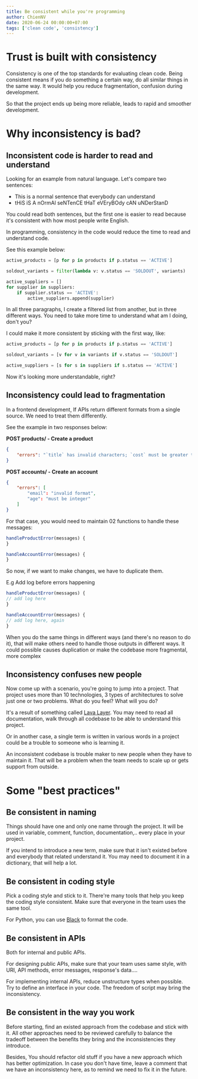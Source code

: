 ```yaml
---
title: Be consistent while you're programming
author: ChienNV
date: 2020-06-24 00:00:00+07:00
tags: ['clean code', 'consistency']
---
```


# Trust is built with consistency

Consistency is one of the top standards for evaluating clean code. Being consistent means if you do something a certain way, do all similar things in the same way. It would help you reduce fragmentation, confusion during development.

So that the project ends up being more reliable, leads to rapid and smoother development.

# Why inconsistency is bad?

## Inconsistent code is harder to read and understand

Looking for an example from natural language. Let's compare two sentences:

- This is a normal sentence that everybody can understand
- tHiS iS A nOrmAl seNTenCE tHaT eVEryBOdy cAN uNDerStanD

You could read both sentences, but the first one is easier to read because it's consistent with how most people write English.

In programming, consistency in the code would reduce the time to read and understand code.

See this example below:

```python
active_products = [p for p in products if p.status == 'ACTIVE']

soldout_variants = filter(lambda v: v.status == 'SOLDOUT', variants)

active_suppliers = []
for supplier in suppliers:
	if supplier.status == 'ACTIVE':
		active_suppliers.append(supplier)
```

In all three paragraphs, I create a filtered list from another, but in three different ways.  You need to take more time to understand what am I doing, don't you?

I could make it more consistent by sticking with the first way, like:

```python
active_products = [p for p in products if p.status == 'ACTIVE']

soldout_variants = [v for v in variants if v.status == 'SOLDOUT']

active_suppliers = [s for s in suppliers if s.status == 'ACTIVE']
```

Now it's looking more understandable, right?

## Inconsistency could lead to fragmentation

In a frontend development, If APIs return different formats from a single source. We need to treat them differently.

See the example in two responses below:

 **POST products/ - Create a product**

```json
{
	"errors": "`title` has invalid characters; `cost` must be greater than 0"
}
```

**POST accounts/ - Create an account**

```json
{
	"errors": [
		"email": "invalid format",
		"age": "must be integer"
	]
}
```

For that case, you would need to maintain 02 functions to handle these messages:

```jsx
handleProductError(messages) {
}

handleAccountError(messages) {
}
```

So now, if we want to make changes, we have to duplicate them.

E.g Add log before errors happening

```jsx
handleProductError(messages) {
// add log here
}

handleAccountError(messages) {
// add log here, again
}
```

When you do the same things in different ways (and there's no reason to do it), that will make others need to handle those outputs in different ways. It could possible causes duplication or make the codebase more fragmental, more complex

## Inconsistency confuses new people

Now come up with a scenario, you're going to jump into a project. That project uses more than 10  technologies, 3 types of architectures to solve just one or two problems. What do you feel? What will you do?

It's a result of something called [Lava Layer](http://mikehadlow.blogspot.com/2014/12/the-lava-layer-anti-pattern.html). You may need to read all documentation, walk through all codebase to be able to understand this project.

Or in another case, a single term is written in various words in a project could be a trouble to someone who is learning it.

An inconsistent codebase is trouble maker to new people when they have to maintain it. That will be a problem when the team needs to scale up or gets support from outside.

# Some "best practices"

## Be consistent in naming

Things should have one and only one name through the project. It will be used in variable, comment, function, documentation,.. every place in your project.

If you intend to introduce a new term, make sure that it isn't existed before and everybody that related understand it. You may need to document it in a dictionary, that will help a lot.

## Be consistent in coding style

Pick a coding style and stick to it. There're many tools that help you keep the coding style consistent. Make sure that everyone in the team uses the same tool.

For Python, you can use [Black](https://github.com/psf/black) to format the code.

## Be consistent in APIs

Both for internal and public APIs.

For designing public APIs, make sure that your team uses same style, with URI, API methods, error messages, response's data....

For implementing internal APIs, reduce unstructure types when possible. Try to define an interface in your code. The freedom of script may bring the inconsistency.

## Be consistent in the way you work

Before starting, find an existed approach from the codebase and stick with it. All other approaches need to be reviewed carefully to balance the tradeoff between the benefits they bring and the inconsistencies they introduce.

Besides, You should refactor old stuff if you have a new approach which has better optimization. In case you don't have time, leave a comment that we have an inconsistency here, as to remind we need to fix it in the future.

